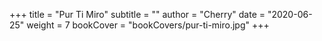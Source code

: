 +++
title = "Pur Ti Miro"
subtitle = ""
author = "Cherry"
date = "2020-06-25"
weight = 7
bookCover = "bookCovers/pur-ti-miro.jpg"
+++
